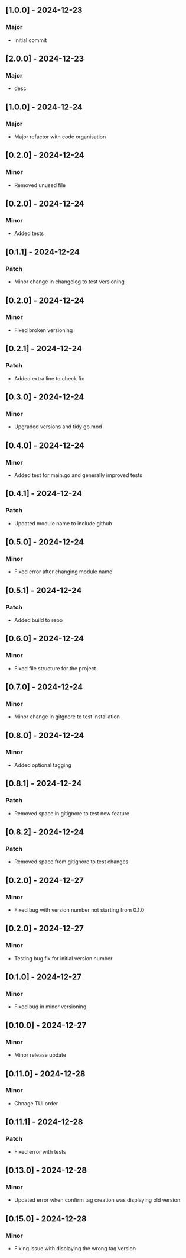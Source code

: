 
## [1.0.0] - 2024-12-23
### Major
- Initial commit

## [2.0.0] - 2024-12-23
### Major
- desc

## [1.0.0] - 2024-12-24
### Major
- Major refactor with code organisation

## [0.2.0] - 2024-12-24
### Minor
- Removed unused file

## [0.2.0] - 2024-12-24
### Minor
- Added tests

## [0.1.1] - 2024-12-24
### Patch
- Minor change in changelog to test versioning

## [0.2.0] - 2024-12-24
### Minor
- Fixed broken versioning

## [0.2.1] - 2024-12-24
### Patch
- Added extra line to check fix

## [0.3.0] - 2024-12-24
### Minor
- Upgraded versions and tidy go.mod

## [0.4.0] - 2024-12-24
### Minor
- Added test for main.go and generally improved tests

## [0.4.1] - 2024-12-24
### Patch
- Updated module name to include github

## [0.5.0] - 2024-12-24
### Minor
- Fixed error after changing module name

## [0.5.1] - 2024-12-24
### Patch
- Added build to repo

## [0.6.0] - 2024-12-24
### Minor
- Fixed file structure for the project

## [0.7.0] - 2024-12-24
### Minor
- Minor change in gitgnore to test installation

## [0.8.0] - 2024-12-24
### Minor
- Added optional tagging

## [0.8.1] - 2024-12-24
### Patch
- Removed space in gitignore to test new feature

## [0.8.2] - 2024-12-24
### Patch
- Removed space from gitignore to test changes

## [0.2.0] - 2024-12-27
### Minor
- Fixed bug with version number not starting from 0.1.0

## [0.2.0] - 2024-12-27
### Minor
- Testing bug fix for initial version number

## [0.1.0] - 2024-12-27
### Minor
- Fixed bug in minor versioning

## [0.10.0] - 2024-12-27
### Minor
- Minor release update

## [0.11.0] - 2024-12-28
### Minor
- Chnage TUI order

## [0.11.1] - 2024-12-28
### Patch
- Fixed error with tests

## [0.13.0] - 2024-12-28
### Minor
- Updated error when confirm tag creation was displaying old version

## [0.15.0] - 2024-12-28
### Minor
- Fixing issue with displaying the wrong tag version
